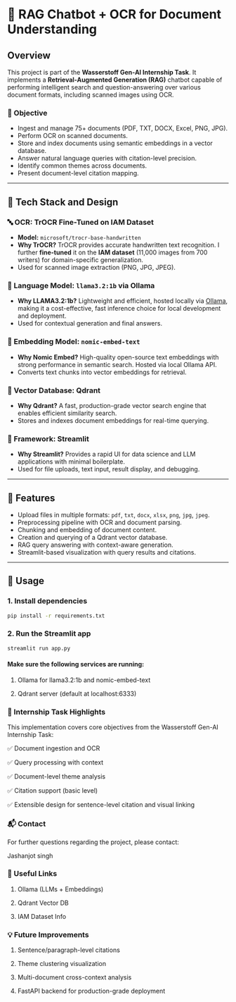 # 📑 RAG Chatbot + OCR for Document Understanding

## Overview

This project is part of the **Wasserstoff Gen-AI Internship Task**. It implements a **Retrieval-Augmented Generation (RAG)** chatbot capable of performing intelligent search and question-answering over various document formats, including scanned images using OCR.

### 🎯 Objective

- Ingest and manage 75+ documents (PDF, TXT, DOCX, Excel, PNG, JPG).
- Perform OCR on scanned documents.
- Store and index documents using semantic embeddings in a vector database.
- Answer natural language queries with citation-level precision.
- Identify common themes across documents.
- Present document-level citation mapping.

---

## 🔧 Tech Stack and Design

### 🔤 OCR: TrOCR Fine-Tuned on IAM Dataset
- **Model:** `microsoft/trocr-base-handwritten`
- **Why TrOCR?** TrOCR provides accurate handwritten text recognition. I further **fine-tuned** it on the **IAM dataset** (11,000 images from 700 writers) for domain-specific generalization.
- Used for scanned image extraction (PNG, JPG, JPEG).

### 🧠 Language Model: `llama3.2:1b` via Ollama
- **Why LLAMA3.2:1b?** Lightweight and efficient, hosted locally via [Ollama](https://ollama.com/), making it a cost-effective, fast inference choice for local development and deployment.
- Used for contextual generation and final answers.

### 🧬 Embedding Model: `nomic-embed-text`
- **Why Nomic Embed?** High-quality open-source text embeddings with strong performance in semantic search. Hosted via local Ollama API.
- Converts text chunks into vector embeddings for retrieval.

### 🧠 Vector Database: Qdrant
- **Why Qdrant?** A fast, production-grade vector search engine that enables efficient similarity search.
- Stores and indexes document embeddings for real-time querying.

### 🧰 Framework: Streamlit
- **Why Streamlit?** Provides a rapid UI for data science and LLM applications with minimal boilerplate.
- Used for file uploads, text input, result display, and debugging.

---

## 📂 Features

- Upload files in multiple formats: `pdf`, `txt`, `docx`, `xlsx`, `png`, `jpg`, `jpeg`.
- Preprocessing pipeline with OCR and document parsing.
- Chunking and embedding of document content.
- Creation and querying of a Qdrant vector database.
- RAG query answering with context-aware generation.
- Streamlit-based visualization with query results and citations.

---

## 🚀 Usage

### 1. Install dependencies

```bash
pip install -r requirements.txt
```
### 2. Run the Streamlit app
```bash
streamlit run app.py
```
#### Make sure the following services are running:

1. Ollama for llama3.2:1b and nomic-embed-text

2. Qdrant server (default at localhost:6333)

### 🧠 Internship Task Highlights
This implementation covers core objectives from the Wasserstoff Gen-AI Internship Task:

✅ Document ingestion and OCR

✅ Query processing with context

✅ Document-level theme analysis

✅ Citation support (basic level)

✅ Extensible design for sentence-level citation and visual linking

### 📬 Contact
For further questions regarding the project, please contact:

Jashanjot singh

### 🔗 Useful Links
1. Ollama (LLMs + Embeddings)

2. Qdrant Vector DB

3. IAM Dataset Info

### 💡 Future Improvements
1. Sentence/paragraph-level citations

2. Theme clustering visualization

3. Multi-document cross-context analysis

4. FastAPI backend for production-grade deployment


